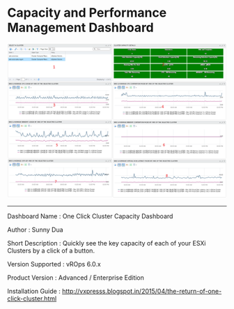 # Capacity and Performance Management Dashboard
![](Images/CapacityPerformanceDashboard.png)

---
Dashboard Name      :       One Click Cluster Capacity Dashboard

Author                        :       Sunny Dua

Short Description      :       Quickly see the key capacity of each of your ESXi Clusters by a click of a button.

Version Supported    :       vROps 6.0.x

Product Version         :       Advanced / Enterprise Edition

Installation Guide     :       http://vxpresss.blogspot.in/2015/04/the-return-of-one-click-cluster.html
